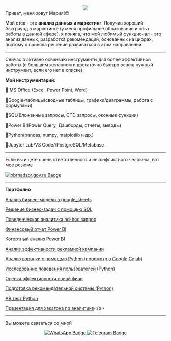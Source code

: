 <div id="user-content-header" align="center" dir="auto">
  <animated-image data-catalyst="" style="width: 800px;"><a target="_blank" rel="noopener noreferrer nofollow" href="https://camo.githubusercontent.com/ba27b6fd30244ff7ceefab84c6efb5379d35a25c170f4d82cfe4e8881ea2894a/68747470733a2f2f626c6f672e696d617274696375732e6f72672f77702d636f6e74656e742f75706c6f6164732f323031392f30352f64616f6e6c696e652e676966" data-target="animated-image.originalLink"><img src="https://camo.githubusercontent.com/ba27b6fd30244ff7ceefab84c6efb5379d35a25c170f4d82cfe4e8881ea2894a/68747470733a2f2f626c6f672e696d617274696375732e6f72672f77702d636f6e74656e742f75706c6f6164732f323031392f30352f64616f6e6c696e652e676966" data-canonical-src="https://blog.imarticus.org/wp-content/uploads/2019/05/daonline.gif" style="max-width: 100%; display: inline-block;" data-target="animated-image.originalImage"></a>
      <span class="AnimatedImagePlayer" data-target="animated-image.player" hidden="">
        <a data-target="animated-image.replacedLink" class="AnimatedImagePlayer-images" 
            <svg aria-hidden="true" focusable="false" class="octicon icon-play" width="16" height="16" viewBox="0 0 16 16" fill="none" xmlns="http://www.w3.org/2000/svg">
              <path d="M4 13.5427V2.45734C4 1.82607 4.69692 1.4435 5.2295 1.78241L13.9394 7.32507C14.4334 7.63943 14.4334 8.36057 13.9394 8.67493L5.2295 14.2176C4.69692 14.5565 4 14.1739 4 13.5427Z">
            </path></svg>
            <svg aria-hidden="true" focusable="false" class="octicon icon-pause" width="16" height="16" viewBox="0 0 16 16" xmlns="http://www.w3.org/2000/svg">
              <rect x="4" y="2" width="3" height="12" rx="1"></rect>
              <rect x="9" y="2" width="3" height="12" rx="1"></rect>
            </svg>
          </button>
          <a data-target="animated-image.openButton" aria-label="Open 68747470733a2f2f626c6f672e696d617274696375732e6f72672f77702d636f6e74656e742f75706c6f6164732f323031392f30352f64616f6e6c696e652e676966 in new window" class="AnimatedImagePlayer-button" href="https://camo.githubusercontent.com/ba27b6fd30244ff7ceefab84c6efb5379d35a25c170f4d82cfe4e8881ea2894a/68747470733a2f2f626c6f672e696d617274696375732e6f72672f77702d636f6e74656e742f75706c6f6164732f323031392f30352f64616f6e6c696e652e676966" target="_blank">
            <svg aria-hidden="true" class="octicon" xmlns="http://www.w3.org/2000/svg" viewBox="0 0 16 16" width="16" height="16">
              <path fill-rule="evenodd" d="M10.604 1h4.146a.25.25 0 01.25.25v4.146a.25.25 0 01-.427.177L13.03 4.03 9.28 7.78a.75.75 0 01-1.06-1.06l3.75-3.75-1.543-1.543A.25.25 0 0110.604 1zM3.75 2A1.75 1.75 0 002 3.75v8.5c0 .966.784 1.75 1.75 1.75h8.5A1.75 1.75 0 0014 12.25v-3.5a.75.75 0 00-1.5 0v3.5a.25.25 0 01-.25.25h-8.5a.25.25 0 01-.25-.25v-8.5a.25.25 0 01.25-.25h3.5a.75.75 0 000-1.5h-3.5z"></path>
            </svg>
          </a>
        </span>
      </span></animated-image>
</div>
Привет, меня зовут Мария!😊</p>
         
Мой стек - это **анализ данных и маркетинг**. Получив хороший бэкграунд в маркетинге (у меня профильное образование и опыт работы в данной сфере), я поняла, что мой любимый функционал - это анализ данных, разработка рекомендаций, основанных на цифрах, поэтому я приняла решение развиваться в этом направлении. 
___
Сейчас я активно осваиваю инструменты для более эффективной работы (с большим желанием и достаточно быстро освою нужный инструмент, если его нет в списке).

**Мой инструментарий**:

🔵 MS Office (Excel, Power Point, Word)</p>
🔵Google-таблицы(сводные таблицы, графики/диаграммы, работа с формулами)</p>
🔵SQL(Вложенные запросы, CTE-запросы, оконные функции)</p>
🔵Power BI(Power Query, Дашборды, отчеты, выводы)</p>
🔵Python(pandas, numpy, matplotlib и др.)</p>
🔵Jupyter Lab/VS Code//PostgreSQL/Metabase</p>
___


Если вы ищете очень ответственного и неконфликтного человека, вот мое резюме

</a>
<a href="https://drive.google.com/file/d/1hAClKYoibxakIYlbgGaakhITxH-WY3az/view?usp=sharing&amp;ouid=112066276742177026889&amp;rtpof=true&amp;sd=true" rel="nofollow">
    <img src="https://camo.githubusercontent.com/290530ada94ba6d7bdee56e2627831174c9fa62e7db1f3ae780936e0e6c46cbd/68747470733a2f2f696d672e736869656c64732e696f2f62616467652fd0a0d095d097d0aed09cd0952d7265643f7374796c653d666f722d7468652d6261646765266c6f676f3d6f62726e61647a6f722e676f76266c6f676f436f6c6f723d7768697465" alt="obrnadzor.gov.ru Badge" data-canonical-src="https://img.shields.io/badge/РЕЗЮМЕ-red?style=for-the-badge&amp;logo=obrnadzor.gov&amp;logoColor=white" style="max-width: 100%;"> 
<hr>
</a>
 
**Портфолио**

[Анализ бизнес-модели в google_sheets](https://docs.google.com/spreadsheets/d/1L6FlT0_8I9ARSZ_mTyihLJ6iHUiSwjjI08JPW0w4j_k/edit#gid=1693625461)</p>
[Решение бизнес-задач с помощью SQL](https://docs.google.com/document/d/1fJZ-av_35NhG9aH7ws2t2sBbdpZ4Eqs12TqpkTBM32E/edit#heading=h.amkwp7nlw31g)</p>
[Поведенческая аналитика.ad-hoc запрос](https://drive.google.com/file/d/1eRkMZVOgS0j-RA2MK-BP6IhLcPCdCzHS/view?usp=sharing)</p>
[Финансовый отчет Power BI](https://app.powerbi.com/groups/me/reports/4118b61a-5c49-4f83-8229-6c7205174153/ReportSection7a743ad021062a6528c4?experience=power-bi)</p>
[Когортный анализ Power BI](https://app.powerbi.com/links/fizVV0Ead6?ctid=6a4dee01-c3f5-4d4b-bdd2-9e1f1482ac5d&pbi_source=linkShare)</p>
[Анализ эффективности рекламной кампании](https://app.powerbi.com/groups/me/reports/b71dc636-e83a-4ab0-8269-93a8174efdad/ReportSection9bdea72527218e300ab1?experience=power-bi)</p>
[Анализ воронки с помощью Python (просмотр в Google Colab)](https://drive.google.com/file/d/1vE_OXwd2OvYtUJzNw6zIGYjTZ1_zBo8j/view?usp=sharing)</p>
[Исследование поведения пользователей (Python)](https://colab.research.google.com/drive/1Gk2W3zFLPpF7sLcAFU9KhNfBEVajuhC9)</p>
[Оценка эффективности новой фичи](https://colab.research.google.com/drive/1TpJXWo8DOnF1jEdvLzqsiNPw1bhwj3GT#scrollTo=q3xXSZ9TL9Hk)</p>
[Подготовка рекомендательной системы (Python)](https://colab.research.google.com/drive/1L_ZxfzCyhCk7UcLsX8zw3s8pjlEQW-nb)</p>
[AB тест Python](https://colab.research.google.com/drive/1NS2CWSF4_4WlZHghu8DtgadP0EMfwfIj#scrollTo=E2-G54An_fq1)</p>
[Презентация для хакатона по аналитике](https://drive.google.com/drive/search?q=owner:me%20(type:application/vnd.google.colaboratory%20||%20type:application/vnd.google.colab))</p>

 ___
 Вы можете связаться со мной</p>
 
 <div id="user-content-badges" align="center" dir="auto">   
    </a>
  <a href="https://wa.me/79652969466" rel="nofollow">
    <img src="https://camo.githubusercontent.com/59023b7866ff646296924079b02fc1e077156019db03417ed5880f539dc88662/68747470733a2f2f696d672e736869656c64732e696f2f62616467652f57686174734170702d677265656e3f7374796c653d666f722d7468652d6261646765266c6f676f3d5768617473417070266c6f676f436f6c6f723d7768697465" alt="WhatsApp Badge" data-canonical-src="https://img.shields.io/badge/WhatsApp-green?style=for-the-badge&amp;logo=WhatsApp&amp;logoColor=white" style="max-width: 100%;">
  </a>
  <a href="https://t.me/MariyaChe" rel="nofollow">
    <img src="https://camo.githubusercontent.com/81b49e6f1a5ab343d64e68ecd4be27aa3d34557130b5d18c06758ee042437e9e/68747470733a2f2f696d672e736869656c64732e696f2f62616467652f54656c656772616d2d626c75653f7374796c653d666f722d7468652d6261646765266c6f676f3d54656c656772616d266c6f676f436f6c6f723d7768697465" alt="Telegram Badge" data-canonical-src="https://img.shields.io/badge/Telegram-blue?style=for-the-badge&amp;logo=Telegram&amp;logoColor=white" style="max-width: 100%;">
  </a>
</div></p>
